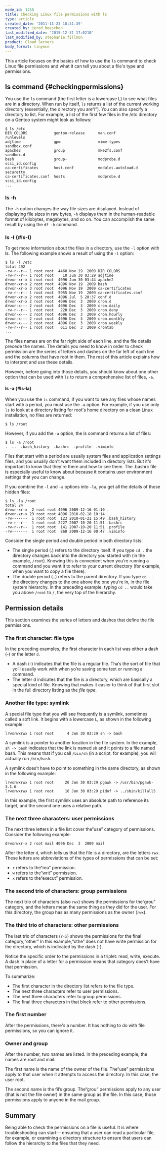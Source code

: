 ```yaml
---
node_id: 1255
title: Checking Linux file permissions with ls
type: article
created_date: '2011-11-23 18:31:39'
created_by: jered.heeschen
last_modified_date: '2015-12-31 17:0210'
last_modified_by: stephanie.fillmon
product: Cloud Servers
body_format: tinymce
---
```


This article focuses on the basics of how to use the `ls` command to
check Linux file permissions and what it can tell you about a file's
type and permissions.

ls command {#checkingpermissions}
----------

You use the `ls` command (the first letter is a lowercase L) to see what
files are in a directory. When run by itself, `ls` returns a list of the
current working directory (essentially, the directory you are&ldquo;i&rdquo;). You
can also specify a directory to list. For example, a list of the first
few files in the /etc directory on a Gentoo system might look as
follows:

    $ ls /etc
    DIR_COLORS            gentoo-release      man.conf            runlevels
    adjtime               gpm                 mime.types          sandbox.conf
    apache2               group               mke2fs.conf         sandbox.d
    bash                  group-              modprobe.d          scsi_id.config
    ca-certificates       host.conf           modules.autoload.d  securetty
    ca-certificates.conf  hosts               modprobe.d          scsi_id.config
    ...

### ls -h

The `-h` option changes the way file sizes are displayed. Instead of
displaying file sizes in raw bytes, `-h` displays them in the
human-readable format of kilobytes, megabytes, and so on. You can
accomplish the same result by using the `df -h` command.

### ls -l {#ls-l}

To get more information about the files in a directory, use the `-l`
option with ls. The following example shows a result of using the `-l`
option:

    $ ls -l /etc
    total 492
    -rw-r--r-- 1 root root  4468 Nov 19  2009 DIR_COLORS
    -rw-r--r-- 1 root root    10 Jun 30 03:29 adjtime
    drwxr-xr-x 4 root root  4096 Jun 30 03:44 apache2
    drwxr-xr-x 2 root root  4096 Nov 19  2009 bash
    drwxr-xr-x 3 root root  4096 Nov 19  2009 ca-certificates
    -rw-r--r-- 1 root root  5955 Nov 19  2009 ca-certificates.conf
    drwxr-xr-x 2 root root  4096 Jul  5 20:37 conf.d
    drwxr-xr-x 2 root root  4096 Dec  3  2009 cron.d
    drwxr-x--- 2 root root  4096 Dec  3  2009 cron.daily
    -rw-r--r-- 1 root root   220 Dec  3  2009 cron.deny
    drwxr-x--- 2 root root  4096 Dec  3  2009 cron.hourly
    drwxr-x--- 2 root root  4096 Dec  3  2009 cron.monthly
    drwxr-x--- 2 root root  4096 Dec  3  2009 cron.weekly
    -rw-r--r-- 1 root root   611 Dec  3  2009 crontab
    ...

The files names are on the far right side of each line, and the file
details precede the names. The details you need to know in order to
check permission are the series of letters and dashes on the far left of
each line and the columns that have root in them. The rest of this
article explains how to interpret and use these details.

However, before going into those details, you should know about one
other option that can be used with `ls` to return a comprehensive list
of files, `-a`.

#### ls -a {#ls-la}

When you use the `ls` command, if you want to see any files whose names
start with a period, you must use the `-a` option. For example, if you
use only `ls` to look at a directory listing for root's home directory
on a clean Linux installation, no files are returned:

    $ ls /root

However, if you add the `-a` option, the ls command returns a list of
files:

    $ ls -a /root
    .  ..  .bash_history  .bashrc  .profile  .viminfo

Files that start with a period are usually system files and application
settings files, and you usually don't want them included in directory
lists. But it's important to know that they're there and how to see
them. The .bashrc file is especially useful to know about because it
contains user environment settings that you can change.

If you combine the `-l` and `-a` options into `-la`, you get all the
details of those hidden files:

    $ ls -la /root
    total 24
    drwxr-xr-x  2 root root 4096 2009-12-16 01:10 .
    drwxr-xr-x 23 root root 4096 2010-02-18 10:14 ..
    -rw-------  1 root root  123 2010-01-21 15:49 .bash_history
    -rw-r--r--  1 root root 2227 2007-10-20 11:51 .bashrc
    -rw-r--r--  1 root root  141 2007-10-20 11:51 .profile
    -rw-------  1 root root  868 2009-12-16 00:47 .viminfo

Consider the single period and double period in both directory lists:

-   The single period (.) refers to the directory itself. If you type
    `cd .` the directory changes back into the directory you started
    with (in the example, `/root`). Knowing this is convenient when
    you're running a command and you want it to refer to your current
    directory (for example, when you want to copy a file there).
-   The double period (..) refers to the parent directory. If you type
    `cd ..` the directory changes to the one above the one you're in, in
    the file system hierarchy. In the preceding example, typing `cd ..`
    would take you above `/root` to `/`, the very top of the hierarchy.

Permission details
------------------

This section examines the series of letters and dashes that define the
file permissions.

### The first character: file type

In the preceding examples, the first character in each list was either a
dash (-) or the letter `d`.

-   A dash (-) indicates that the file is a regular file. Tha&rsquo;s the
    sort of file that yo&rsquo;ll usually work with when yo&rsquo;re saving some
    text or running a command.
-   The letter d indicates that the file is a directory, which are
    basically a special kind of file. Knowing that makes it easier to
    think of that first slot in the full directory listing as the *file
    type*.

### Another file type: symlink

A special file type that you will see frequently is a symlink, sometimes
called a soft link. It begins with a lowercase `L`, as shown in the
following example:

    lrwxrwxrwx 1 root root      4 Jun 30 03:29 sh -> bash

A symlink is a pointer to another location in the file system. In the
example, `sh -> bash` indicates that the link is named `sh` and it
points to a file named bash. This means that if you call `/bin/sh` (in a
script, for example), you will actually run `/bin/bash`.

A symlink does&rsquo;t have to point to something in the same directory, as
shown in the following example:

    lrwxrwxrwx 1 root root     20 Jun 30 03:29 pgawk -> /usr/bin/pgawk-3.1.6
    lrwxrwxrwx 1 root root     16 Jun 30 03:29 pidof -> ../sbin/killall5

In this example, the first symlink uses an absolute path to reference
its target, and the second one uses a relative path.

### The next three characters: user permissions

The next three letters in a file list cover the&ldquo;use&rdquo; category of
permissions. Consider the following example:

    drwxrwxr-x 2 root mail 4096 Dec  3  2009 mail

After the letter `d`, which tells us that the file is a directory, are
the letters `rwx`. These letters are abbreviations of the types of
permissions that can be set:

-   `r` refers to the&ldquo;rea&rdquo; permission.
-   `w` refers to the&ldquo;writ&rdquo; permission.
-   `x` refers to the&ldquo;execut&rdquo; permission.

### The second trio of characters: group permissions

The next trio of characters (also `rwx`) shows the permissions for the&ldquo;grou&rdquo; category, and the letters mean the same thing as they did for
the user. For this directory, the group has as many permissions as the
owner (`rwx`).

### The third trio of characters: other permissions

The last trio of characters (`r-x`) shows the permissions for the final
category,&ldquo;other&rdquo; In this example,&ldquo;othe&rdquo; does not have write
permission for the directory, which is indicated by the dash (-).

Notice the specific order to the permissions in a triplet: read, write,
execute. A dash in place of a letter for a permission means that
category does&rsquo;t have that permission.

To summarize:

-   The first character in the directory list refers to the file type.
-   The next three characters refer to user permissions.
-   The next three characters refer to group permissions.
-   The final three characters in that block refer to other permissions.

### The first number

After the permissions, there's a number. It has nothing to do with file
permissions, so you can ignore it.

### Owner and group

After the number, two names are listed. In the preceding example, the
names are root and mail.

The first name is the name of the owner of the file. The&ldquo;use&rdquo;
permissions apply to that user when it attempts to access the directory.
In this case, the user root.

The second name is the fil&rsquo;s group. The&ldquo;grou&rdquo; permissions apply to
any user (that is not the file owner) in the same group as the file. In
this case, those permissions apply to anyone in the mail group.

Summary
-------

Being able to check the permissions on a file is useful. It is where
troubleshooting can start&mdash; ensuring that a user can read a particular
file, for example, or examining a directory structure to ensure that
users can follow the hierarchy to the files that they need.

 

